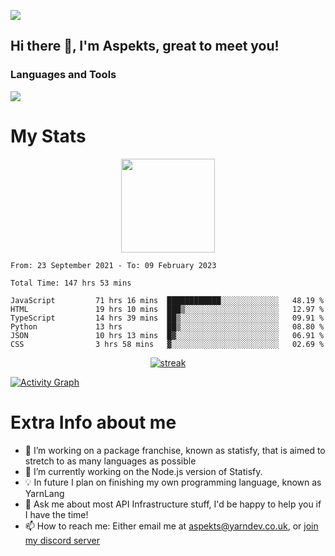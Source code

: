 ![](https://komarev.com/ghpvc/?username=aspekts&color=red)
## Hi there 👋, I'm Aspekts, great to meet you!
### Languages and Tools
<p align="left"> <a href="https://github.com/aspekts"><img src="https://skillicons.dev/icons?i=aws,azure,bash,bootstrap,cpp,cloudflare,css,discord,bots,express,fastapi,gcp,git,heroku,github,v,vim,regex,html,js,jquery,nodejs,linux,md,mysql,redis,mongodb,netlify,nextjs,py,react,sqlite,swift,ts,vscode"> </a> </p>

# My Stats
<p align="center">
<img height="150px" src="https://github-readme-stats.vercel.app/api?username=aspekts&hide_border=true&show_icons=true&count_private=true&theme=gruvbox&bg_color=151515" />
</p>

<!--START_SECTION:waka-->

```text
From: 23 September 2021 - To: 09 February 2023

Total Time: 147 hrs 53 mins

JavaScript         71 hrs 16 mins  ████████████░░░░░░░░░░░░░   48.19 %
HTML               19 hrs 10 mins  ███▒░░░░░░░░░░░░░░░░░░░░░   12.97 %
TypeScript         14 hrs 39 mins  ██▒░░░░░░░░░░░░░░░░░░░░░░   09.91 %
Python             13 hrs          ██▒░░░░░░░░░░░░░░░░░░░░░░   08.80 %
JSON               10 hrs 13 mins  █▓░░░░░░░░░░░░░░░░░░░░░░░   06.91 %
CSS                3 hrs 58 mins   ▓░░░░░░░░░░░░░░░░░░░░░░░░   02.69 %
```

<!--END_SECTION:waka-->
<p align="center">
  <a href="https://github.com/aspekts">      
<img title="stats" alt="streak" src="https://github-readme-streak-stats.herokuapp.com/?user=aspekts&theme=dark&hide_border=true&stroke=f53b3b"/>
</a>
</p>
<a href="https://github.com/aspekts"><img alt="Activity Graph" src="https://activity-graph.herokuapp.com/graph?username=aspekts&bg_color=0D1117&color=eca15b&line=eca15b&point=FFFFFF&hide_border=true" /></a>

# Extra Info about me
- 🌱 I’m working on a package franchise, known as statisfy, that is aimed to stretch to as many languages as possible
- 🔭 I’m currently working on the Node.js version of Statisfy.
- 💡 In future I plan on finishing my own programming language, known as YarnLang
- 💬 Ask me about most API Infrastructure stuff, I'd be happy to help you if I have the time!
- 📫 How to reach me: Either email me at aspekts@yarndev.co.uk, or [join my discord server](https://discord.gg/GxGTHBC)


